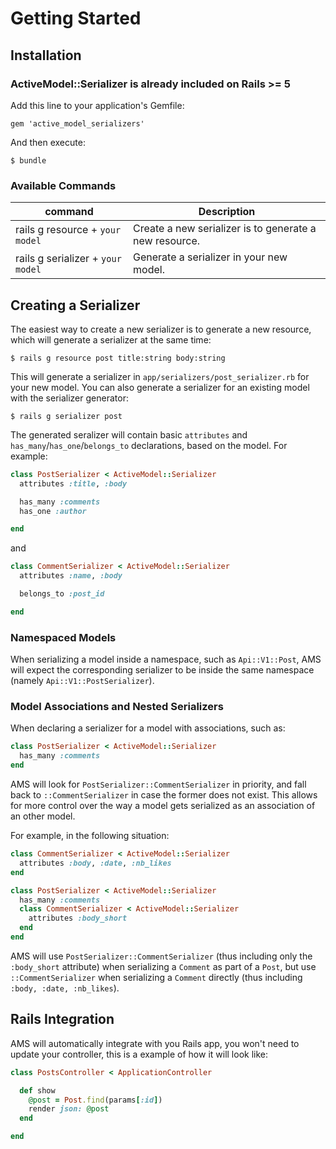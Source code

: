# Getting Started

## Installation

### ActiveModel::Serializer is already included on Rails >= 5

Add this line to your application's Gemfile:

```
gem 'active_model_serializers'
```

And then execute:

```
$ bundle
```
### Available Commands

|command                               |Description                                                 |
|--------------------------------------|------------------------------------------------------------|
| rails g resource + `your model`      | Create a new serializer is to generate a new resource.     |
| rails g serializer + `your model`    | Generate a serializer in  your new model.                  |

## Creating a Serializer

The easiest way to create a new serializer is to generate a new resource, which
will generate a serializer at the same time:

```
$ rails g resource post title:string body:string
```

This will generate a serializer in `app/serializers/post_serializer.rb` for
your new model. You can also generate a serializer for an existing model with
the serializer generator:

```
$ rails g serializer post
```

The generated seralizer will contain basic `attributes` and
`has_many`/`has_one`/`belongs_to` declarations, based on the model. For example:

```ruby
class PostSerializer < ActiveModel::Serializer
  attributes :title, :body

  has_many :comments
  has_one :author

end
```

and

```ruby
class CommentSerializer < ActiveModel::Serializer
  attributes :name, :body

  belongs_to :post_id

end
```

### Namespaced Models

When serializing a model inside a namespace, such as `Api::V1::Post`, AMS will expect the corresponding serializer to be inside the same namespace (namely `Api::V1::PostSerializer`).

### Model Associations and Nested Serializers

When declaring a serializer for a model with associations, such as:
```ruby
class PostSerializer < ActiveModel::Serializer
  has_many :comments
end
```
AMS will look for `PostSerializer::CommentSerializer` in priority, and fall back to `::CommentSerializer` in case the former does not exist. This allows for more control over the way a model gets serialized as an association of an other model.

For example, in the following situation:

```ruby
class CommentSerializer < ActiveModel::Serializer
  attributes :body, :date, :nb_likes
end

class PostSerializer < ActiveModel::Serializer
  has_many :comments
  class CommentSerializer < ActiveModel::Serializer
    attributes :body_short
  end
end
```

AMS will use `PostSerializer::CommentSerializer` (thus including only the `:body_short` attribute) when serializing a `Comment` as part of a `Post`, but use `::CommentSerializer` when serializing a `Comment` directly (thus including `:body, :date, :nb_likes`).

## Rails Integration

AMS will automatically integrate with you Rails app, you won't need to update your controller, this is a example of how it will look like:

```ruby
class PostsController < ApplicationController

  def show
    @post = Post.find(params[:id])
    render json: @post
  end

end
```
